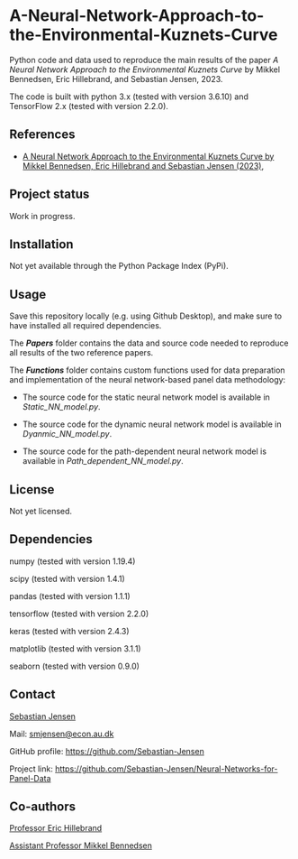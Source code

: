 # A-Neural-Network-Approach-to-the-Environmental-Kuznets-Curve
Python code and data used to reproduce the main results of the paper *A Neural Network Approach to the Environmental Kuznets Curve* by Mikkel Bennedsen, Eric Hillebrand, and Sebastian Jensen, 2023.

The code is built with python 3.x (tested with version 3.6.10) and TensorFlow 2.x (tested with version 2.2.0).


## References
* [A Neural Network Approach to the Environmental Kuznets Curve by Mikkel Bennedsen, Eric Hillebrand and Sebastian Jensen (2023)](https://authors.elsevier.com/sd/article/S0140-9883(23)00483-8),


## Project status
Work in progress.


## Installation
Not yet available through the Python Package Index (PyPi).


## Usage
Save this repository locally (e.g. using Github Desktop), and make sure to have installed all required dependencies. 

The ***Papers*** folder contains the data and source code needed to reproduce all results of the two reference papers.

The ***Functions*** folder contains custom functions used for data preparation and implementation of the neural network-based panel data methodology: 

* The source code for the static neural network model is available in _Static_NN_model.py_.

* The source code for the dynamic neural network model is available in _Dyanmic_NN_model.py_.

 * The source code for the path-dependent neural network model is available in _Path_dependent_NN_model.py_.


## License
Not yet licensed.


## Dependencies
numpy (tested with version 1.19.4)

scipy (tested with version 1.4.1)

pandas (tested with version 1.1.1)

tensorflow (tested with version 2.2.0)

keras (tested with version 2.4.3)

matplotlib (tested with version 3.1.1)

seaborn (tested with version 0.9.0)


## Contact
[Sebastian Jensen](https://pure.au.dk/portal/en/persons/sebastian-mathias-jensen(653df4b1-fa3c-4d76-934c-a524fd8b9c01).html) 

Mail: smjensen@econ.au.dk

GitHub profile: https://github.com/Sebastian-Jensen

Project link: https://github.com/Sebastian-Jensen/Neural-Networks-for-Panel-Data


## Co-authors
[Professor Eric Hillebrand](https://sites.google.com/site/erichillebrand)

[Assistant Professor Mikkel Bennedsen](https://pure.au.dk/portal/en/persons/mikkel-bennedsen(9dc89b5b-f447-4ae2-b6ef-e1b9838c280d).html)
